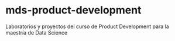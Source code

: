 # mds-product-development
Laboratorios y proyectos del curso de Product Development para la maestría de Data Science
